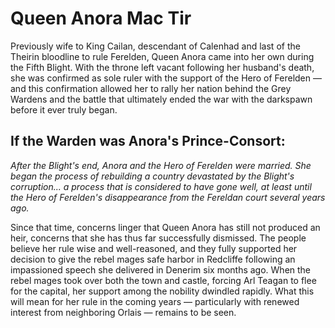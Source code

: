 <h1 class="title-sm">Queen Anora Mac Tir</h1>
<p>Previously wife to King Cailan, descendant of Calenhad and last of the Theirin bloodline to rule Ferelden, Queen Anora came into her own during the Fifth Blight. With the throne left vacant following her husband's death, she was confirmed as sole ruler with the support of the Hero of Ferelden — and this confirmation allowed her to rally her nation behind the Grey Wardens and the battle that ultimately ended the war with the darkspawn before it ever truly began.</p>

<div class="division"></div>

<h2 class="condition">If the Warden was Anora's Prince-Consort:</h2>
<p><i> After the Blight's end, Anora and the Hero of Ferelden were married. She began the process of rebuilding a country devastated by the Blight's corruption... a process that is considered to have gone well, at least until the Hero of Ferelden's disappearance from the Fereldan court several years ago. </i></p>

<p>Since that time, concerns linger that Queen Anora has still not produced an heir, concerns that she has thus far successfully dismissed. The people believe her rule wise and well-reasoned, and they fully supported her decision to give the rebel mages safe harbor in Redcliffe following an impassioned speech she delivered in Denerim six months ago. When the rebel mages took over both the town and castle, forcing Arl Teagan to flee for the capital, her support among the nobility dwindled rapidly. What this will mean for her rule in the coming years — particularly with renewed interest from neighboring Orlais — remains to be seen.</p>

